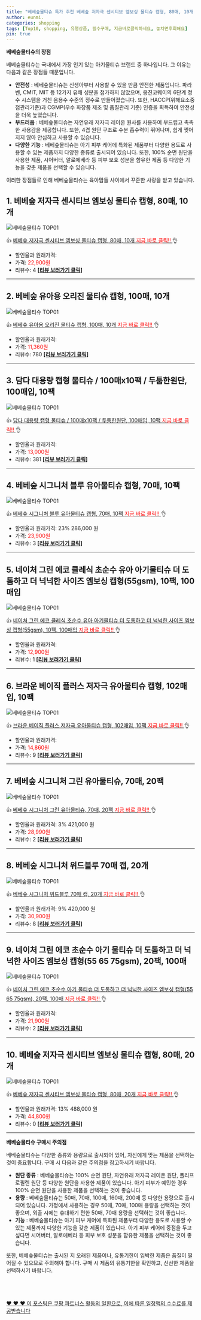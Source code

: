 ```yaml
---
title: "베베숲물티슈 특가 추천 베베숲 저자극 센시티브 엠보싱 물티슈 캡형, 80매, 10개 비교 장점"
author: eunmi.
categories: shopping
tags: [Top10, shopping, 유행상품, 필수구매, 지금바로클릭하세요, 놓치면후회해요]
pin: true
---
```

**베베숲물티슈의 장점**

베베숲물티슈는 국내에서 가장 인기 있는 아기물티슈 브랜드 중 하나입니다. 그 이유는 다음과 같은 장점들 때문입니다.

* **안전성** : 베베숲물티슈는 신생아부터 사용할 수 있을 만큼 안전한 제품입니다. 파라벤, CMIT, MIT 등 12가지 유해 성분을 첨가하지 않았으며, 웅진코웨이의 6단계 정수 시스템을 거친 음용수 수준의 정수로 만들어졌습니다. 또한, HACCP(위해요소중점관리기준)과 CGMP(우수 화장품 제조 및 품질관리 기준) 인증을 획득하여 안전성을 더욱 높였습니다.
* **부드러움** : 베베숲물티슈는 자연유래 저자극 레이온 원사를 사용하여 부드럽고 촉촉한 사용감을 제공합니다. 또한, 4겹 원단 구조로 수분 흡수력이 뛰어나며, 쉽게 찢어지지 않아 안심하고 사용할 수 있습니다.
* **다양한 기능** : 베베숲물티슈는 아기 피부 케어에 특화된 제품부터 다양한 용도로 사용할 수 있는 제품까지 다양한 종류로 출시되어 있습니다. 또한, 100% 순면 원단을 사용한 제품, 시어버터, 알로에베라 등 피부 보호 성분을 함유한 제품 등 다양한 기능을 갖춘 제품을 선택할 수 있습니다.

이러한 장점들로 인해 베베숲물티슈는 육아맘들 사이에서 꾸준한 사랑을 받고 있습니다.

   

## 1. 베베숲 저자극 센시티브 엠보싱 물티슈 캡형, 80매, 10개

![베베숲물티슈 TOP01](https://thumbnail6.coupangcdn.com/thumbnails/remote/230x230ex/image/retail/images/1507059134542032-348f8ee9-5c9c-4e81-9c2f-877167ef3ce4.jpg)


👍 [베베숲 저자극 센시티브 엠보싱 물티슈 캡형, 80매, 10개 <font color=red> 지금 바로 클릭!! </font> ](https://link.coupang.com/re/AFFSDP?lptag=AF3617701&subid=GithubCoopas&pageKey=4326590246&traceid=V0-153&itemId=17303790543&vendorItemId=3000125196) 👌 


- 할인율과 원래가격: 
- 가격: <span style='color:red'>22,900원</span>
- 리뷰수: 4  [**[리뷰 보러가기 클릭]**](https://link.coupang.com/re/AFFSDP?lptag=AF3617701&subid=GithubCoopas&pageKey=4326590246&traceid=V0-153&itemId=17303790543&vendorItemId=3000125196)

---


   

## 2. 베베숲 유아용 오리진 물티슈 캡형, 100매, 10개

![베베숲물티슈 TOP01](https://thumbnail6.coupangcdn.com/thumbnails/remote/230x230ex/image/retail/images/5129822575956610-13440c4b-8bc8-4213-8fb9-4e419ee04625.jpg)


👍 [베베숲 유아용 오리진 물티슈 캡형, 100매, 10개 <font color=red> 지금 바로 클릭!! </font> ](https://link.coupang.com/re/AFFSDP?lptag=AF3617701&subid=GithubCoopas&pageKey=7455919074&traceid=V0-153&itemId=18854921300&vendorItemId=85984112985) 👌 


- 할인율과 원래가격: 
- 가격: <span style='color:red'>11,360원</span>
- 리뷰수: 780  [**[리뷰 보러가기 클릭]**](https://link.coupang.com/re/AFFSDP?lptag=AF3617701&subid=GithubCoopas&pageKey=7455919074&traceid=V0-153&itemId=18854921300&vendorItemId=85984112985)

---


   

## 3. 담다 대용량 캡형 물티슈 / 100매x10팩 / 두툼한원단, 100매입, 10팩

![베베숲물티슈 TOP01](https://thumbnail10.coupangcdn.com/thumbnails/remote/230x230ex/image/vendor_inventory/3751/bb478ad4cc8025ff654f283230651ecf95cd0469f453639de1b68e925ab7.jpg)


👍 [담다 대용량 캡형 물티슈 / 100매x10팩 / 두툼한원단, 100매입, 10팩 <font color=red> 지금 바로 클릭!! </font> ](https://link.coupang.com/re/AFFSDP?lptag=AF3617701&subid=GithubCoopas&pageKey=7099384384&traceid=V0-153&itemId=17716857977&vendorItemId=84881701727) 👌 


- 할인율과 원래가격: 
- 가격: <span style='color:red'>13,000원</span>
- 리뷰수: 381  [**[리뷰 보러가기 클릭]**](https://link.coupang.com/re/AFFSDP?lptag=AF3617701&subid=GithubCoopas&pageKey=7099384384&traceid=V0-153&itemId=17716857977&vendorItemId=84881701727)

---


   

## 4. 베베숲 시그니처 블루 유아물티슈 캡형, 70매, 10팩

![베베숲물티슈 TOP01](https://thumbnail6.coupangcdn.com/thumbnails/remote/230x230ex/image/retail/images/4376172412418215-d9fce149-5dfb-47af-a532-fa8f3e256ed4.jpg)


👍 [베베숲 시그니처 블루 유아물티슈 캡형, 70매, 10팩 <font color=red> 지금 바로 클릭!! </font> ](https://link.coupang.com/re/AFFSDP?lptag=AF3617701&subid=GithubCoopas&pageKey=15040202&traceid=V0-153&itemId=11348654541&vendorItemId=3096887843) 👌 


- 할인율과 원래가격: 23%  286,000   원
- 가격: <span style='color:red'>23,900원</span>
- 리뷰수: 3  [**[리뷰 보러가기 클릭]**](https://link.coupang.com/re/AFFSDP?lptag=AF3617701&subid=GithubCoopas&pageKey=15040202&traceid=V0-153&itemId=11348654541&vendorItemId=3096887843)

---


   

## 5. 네이처 그린 에코 클레식 초순수 유아 아기물티슈 더 도톰하고 더 넉넉한 사이즈 엠보싱 캡형(55gsm), 10팩, 100매입

![베베숲물티슈 TOP01](https://thumbnail8.coupangcdn.com/thumbnails/remote/230x230ex/image/vendor_inventory/8113/fd6b85a8e2f7e2a371c6ab8980b01844479efe144a323f810e1d321b5d83.jpg)


👍 [네이처 그린 에코 클레식 초순수 유아 아기물티슈 더 도톰하고 더 넉넉한 사이즈 엠보싱 캡형(55gsm), 10팩, 100매입 <font color=red> 지금 바로 클릭!! </font> ](https://link.coupang.com/re/AFFSDP?lptag=AF3617701&subid=GithubCoopas&pageKey=7494773822&traceid=V0-153&itemId=19606031832&vendorItemId=86713117240) 👌 


- 할인율과 원래가격: 
- 가격: <span style='color:red'>12,900원</span>
- 리뷰수: 1  [**[리뷰 보러가기 클릭]**](https://link.coupang.com/re/AFFSDP?lptag=AF3617701&subid=GithubCoopas&pageKey=7494773822&traceid=V0-153&itemId=19606031832&vendorItemId=86713117240)

---


   

## 6. 브라운 베이직 플러스 저자극 유아물티슈 캡형, 102매입, 10팩

![베베숲물티슈 TOP01](https://thumbnail8.coupangcdn.com/thumbnails/remote/230x230ex/image/retail/images/60886849290085-43c625de-412a-4656-8540-2cba3c0702aa.jpg)


👍 [브라운 베이직 플러스 저자극 유아물티슈 캡형, 102매입, 10팩 <font color=red> 지금 바로 클릭!! </font> ](https://link.coupang.com/re/AFFSDP?lptag=AF3617701&subid=GithubCoopas&pageKey=7634899524&traceid=V0-153&itemId=15759665651&vendorItemId=82973145231) 👌 


- 할인율과 원래가격: 
- 가격: <span style='color:red'>14,860원</span>
- 리뷰수: 9  [**[리뷰 보러가기 클릭]**](https://link.coupang.com/re/AFFSDP?lptag=AF3617701&subid=GithubCoopas&pageKey=7634899524&traceid=V0-153&itemId=15759665651&vendorItemId=82973145231)

---


   

## 7. 베베숲 시그니처 그린 유아물티슈, 70매, 20팩

![베베숲물티슈 TOP01](https://thumbnail6.coupangcdn.com/thumbnails/remote/230x230ex/image/retail/images/fb1d1af6-4ab7-47a5-b77f-256e4b91411f5650858293119671172.png)


👍 [베베숲 시그니처 그린 유아물티슈, 70매, 20팩 <font color=red> 지금 바로 클릭!! </font> ](https://link.coupang.com/re/AFFSDP?lptag=AF3617701&subid=GithubCoopas&pageKey=5523368974&traceid=V0-153&itemId=14812975219&vendorItemId=85296877189) 👌 


- 할인율과 원래가격: 3%  421,000   원
- 가격: <span style='color:red'>28,990원</span>
- 리뷰수: 2  [**[리뷰 보러가기 클릭]**](https://link.coupang.com/re/AFFSDP?lptag=AF3617701&subid=GithubCoopas&pageKey=5523368974&traceid=V0-153&itemId=14812975219&vendorItemId=85296877189)

---


   

## 8. 베베숲 시그니처 위드블루 70매 캡, 20개

![베베숲물티슈 TOP01](https://thumbnail7.coupangcdn.com/thumbnails/remote/230x230ex/image/vendor_inventory/3445/f6abb75d6e0d98182333eb7750303b67ab0bc9fb0e54f2c044ffdf2795a9.jpg)


👍 [베베숲 시그니처 위드블루 70매 캡, 20개 <font color=red> 지금 바로 클릭!! </font> ](https://link.coupang.com/re/AFFSDP?lptag=AF3617701&subid=GithubCoopas&pageKey=6787585858&traceid=V0-153&itemId=15982098702&vendorItemId=86014491632) 👌 


- 할인율과 원래가격: 9%  420,000   원
- 가격: <span style='color:red'>30,900원</span>
- 리뷰수: 8  [**[리뷰 보러가기 클릭]**](https://link.coupang.com/re/AFFSDP?lptag=AF3617701&subid=GithubCoopas&pageKey=6787585858&traceid=V0-153&itemId=15982098702&vendorItemId=86014491632)

---


   

## 9. 네이처 그린 에코 초순수 아기 물티슈 더 도톰하고 더 넉넉한 사이즈 엠보싱 캡형(55 65 75gsm), 20팩, 100매

![베베숲물티슈 TOP01](https://thumbnail10.coupangcdn.com/thumbnails/remote/230x230ex/image/vendor_inventory/9298/51e82b550aa7229d38084b02d9ccd819b7743d1ccb38e91eb12fc5654f38.jpg)


👍 [네이처 그린 에코 초순수 아기 물티슈 더 도톰하고 더 넉넉한 사이즈 엠보싱 캡형(55 65 75gsm), 20팩, 100매 <font color=red> 지금 바로 클릭!! </font> ](https://link.coupang.com/re/AFFSDP?lptag=AF3617701&subid=GithubCoopas&pageKey=7494773822&traceid=V0-153&itemId=19598071224&vendorItemId=86705284047) 👌 


- 할인율과 원래가격: 
- 가격: <span style='color:red'>21,900원</span>
- 리뷰수: 2  [**[리뷰 보러가기 클릭]**](https://link.coupang.com/re/AFFSDP?lptag=AF3617701&subid=GithubCoopas&pageKey=7494773822&traceid=V0-153&itemId=19598071224&vendorItemId=86705284047)

---


   

## 10. 베베숲 저자극 센시티브 엠보싱 물티슈 캡형, 80매, 20개

![베베숲물티슈 TOP01](https://thumbnail10.coupangcdn.com/thumbnails/remote/230x230ex/image/retail/images/1506950822913386-5a8f408e-f19c-4dd8-a2f4-503dfde1cdc2.jpg)


👍 [베베숲 저자극 센시티브 엠보싱 물티슈 캡형, 80매, 20개 <font color=red> 지금 바로 클릭!! </font> ](https://link.coupang.com/re/AFFSDP?lptag=AF3617701&subid=GithubCoopas&pageKey=4326590246&traceid=V0-153&itemId=18173425610&vendorItemId=70676781009) 👌 


- 할인율과 원래가격: 13%  488,000   원
- 가격: <span style='color:red'>44,800원</span>
- 리뷰수: 0  [**[리뷰 보러가기 클릭]**](https://link.coupang.com/re/AFFSDP?lptag=AF3617701&subid=GithubCoopas&pageKey=4326590246&traceid=V0-153&itemId=18173425610&vendorItemId=70676781009)

---
**베베숲물티슈 구매시 주의점**

베베숲물티슈는 다양한 종류와 용량으로 출시되어 있어, 자신에게 맞는 제품을 선택하는 것이 중요합니다. 구매 시 다음과 같은 주의점을 참고하시기 바랍니다.

* **원단 종류** : 베베숲물티슈는 100% 순면 원단, 자연유래 저자극 레이온 원단, 폴리프로필렌 원단 등 다양한 원단을 사용한 제품이 있습니다. 아기 피부가 예민한 경우 100% 순면 원단을 사용한 제품을 선택하는 것이 좋습니다.
* **용량** : 베베숲물티슈는 50매, 70매, 100매, 160매, 200매 등 다양한 용량으로 출시되어 있습니다. 가정에서 사용하는 경우 50매, 70매, 100매 용량을 선택하는 것이 좋으며, 외출 시에는 휴대하기 편한 50매, 70매 용량을 선택하는 것이 좋습니다.
* **기능** : 베베숲물티슈는 아기 피부 케어에 특화된 제품부터 다양한 용도로 사용할 수 있는 제품까지 다양한 기능을 갖춘 제품이 있습니다. 아기 피부 케어에 중점을 두고 싶다면 시어버터, 알로에베라 등 피부 보호 성분을 함유한 제품을 선택하는 것이 좋습니다.

또한, 베베숲물티슈는 출시된 지 오래된 제품이나, 유통기한이 임박한 제품은 품질이 떨어질 수 있으므로 주의해야 합니다. 구매 시 제품의 유통기한을 확인하고, 신선한 제품을 선택하시기 바랍니다.<br><br><br><br><br> [ ❤ ❤ ❤ 이 포스팅은 쿠팡 파트너스 활동의 일환으로, 이에 따른 일정액의 수수료를 제공받습니다](https://link.coupang.com/a/bcEFyh)